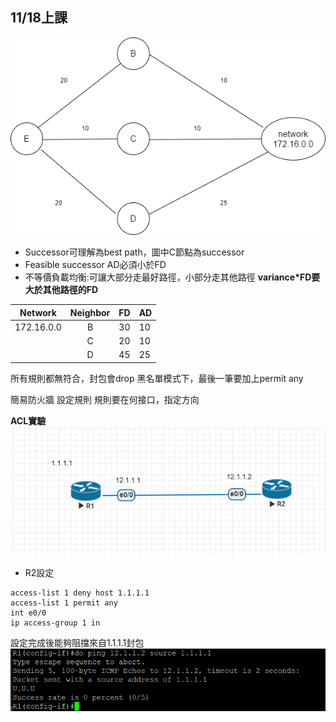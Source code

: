 ## 11/18上課

![0](eigrp.PNG)
- Successor可理解為best path，圖中C節點為successor
- Feasible successor AD必須小於FD
- 不等價負載均衡:可讓大部分走最好路徑，小部分走其他路徑 **variance*FD要大於其他路徑的FD** 

|Network|Neighbor|FD|AD
|-----|:--------:|-----|-----|
|172.16.0.0 |B | 30 | 10 |
|   |C | 20 | 10 |
|   |D | 45 | 25 |

所有規則都無符合，封包會drop
黑名單模式下，最後一筆要加上permit any

簡易防火牆
設定規則
規則要在何接口，指定方向

**ACL實驗**
![1](1.PNG)

- R2設定
```
access-list 1 deny host 1.1.1.1
access-list 1 permit any
int e0/0
ip access-group 1 in
```
設定完成後能夠阻擋來自1.1.1.1封包
![2](2.PNG)